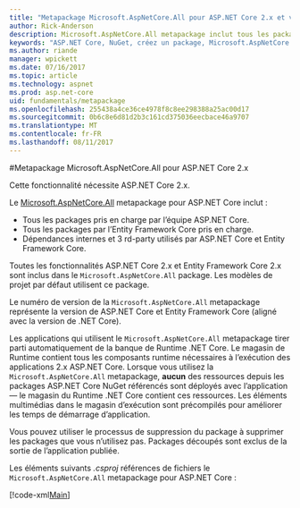 ```yaml
---
title: "Metapackage Microsoft.AspNetCore.All pour ASP.NET Core 2.x et versions ultérieures"
author: Rick-Anderson
description: Microsoft.AspNetCore.All metapackage inclut tous les packages.
keywords: "ASP.NET Core, NuGet, créez un package, Microsoft.AspNetCore.All, metapackage"
ms.author: riande
manager: wpickett
ms.date: 07/16/2017
ms.topic: article
ms.technology: aspnet
ms.prod: asp.net-core
uid: fundamentals/metapackage
ms.openlocfilehash: 255438a4ce36ce4978f8c8ee298388a25ac00d17
ms.sourcegitcommit: 0b6c8e6d81d2b3c161cd375036eecbace46a9707
ms.translationtype: MT
ms.contentlocale: fr-FR
ms.lasthandoff: 08/11/2017
---
```

#<a name="microsoftaspnetcoreall-metapackage-for-aspnet-core-2x"></a>Metapackage Microsoft.AspNetCore.All pour ASP.NET Core 2.x

Cette fonctionnalité nécessite ASP.NET Core 2.x.

Le [Microsoft.AspNetCore.All](https://www.nuget.org/packages/Microsoft.AspNetCore.All) metapackage pour ASP.NET Core inclut :

* Tous les packages pris en charge par l’équipe ASP.NET Core.
* Tous les packages par l’Entity Framework Core pris en charge. 
* Dépendances internes et 3 rd-party utilisés par ASP.NET Core et Entity Framework Core. 

Toutes les fonctionnalités ASP.NET Core 2.x et Entity Framework Core 2.x sont inclus dans le `Microsoft.AspNetCore.All` package. Les modèles de projet par défaut utilisent ce package.

Le numéro de version de la `Microsoft.AspNetCore.All` metapackage représente la version de ASP.NET Core et Entity Framework Core (aligné avec la version de .NET Core).

Les applications qui utilisent le `Microsoft.AspNetCore.All` metapackage tirer parti automatiquement de la banque de Runtime .NET Core. Le magasin de Runtime contient tous les composants runtime nécessaires à l’exécution des applications 2.x ASP.NET Core. Lorsque vous utilisez la `Microsoft.AspNetCore.All` metapackage, **aucun** des ressources depuis les packages ASP.NET Core NuGet référencés sont déployés avec l’application &mdash; le magasin du Runtime .NET Core contient ces ressources. <!-- todo add link to Runtime store -->Les éléments multimédias dans le magasin d’exécution sont précompilés pour améliorer les temps de démarrage d’application.

Vous pouvez utiliser le processus de suppression du package à supprimer les packages que vous n’utilisez pas. Packages découpés sont exclus de la sortie de l’application publiée.

Les éléments suivants *.csproj* références de fichiers le `Microsoft.AspNetCore.All` metapackage pour ASP.NET Core :

[!code-xml[Main](..\mvc\views\view-compilation\sample\MvcRazorCompileOnPublish2.csproj?highlight=9)]
